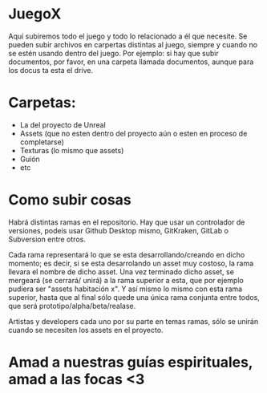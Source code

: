 # JuegoX
Aquí subiremos todo el juego y todo lo relacionado a él que necesite.
Se pueden subir archivos en carpertas distintas al juego, siempre y cuando no se estén usando dentro del juego.
Por ejemplo: si hay que subir documentos, por favor, en una carpeta llamada documentos, aunque para los docus ta esta el drive.

# Carpetas:
- La del proyecto de Unreal
- Assets (que no esten dentro del proyecto aún o esten en proceso de completarse)
- Texturas (lo mismo que assets)
- Guión
- etc

# Como subir cosas
Habrá distintas ramas en el repositorio. Hay que usar un controlador de versiones, podeis usar Github Desktop mismo, GitKraken, GitLab o Subversion entre otros. 

Cada rama representará lo que se esta desarrollando/creando en dicho momento; es decir, si se esta desarrolando un asset muy costoso, la rama llevara el nombre de dicho asset. Una vez terminado dicho asset, se mergeará (se cerrará/ unirá) a la rama superior a esta, que por ejemplo pudiera ser "assets habitación x". Y así mismo lo mismo con esta rama superior, hasta que al final sólo quede una única rama conjunta entre todos, que será prototipo/alpha/beta/realase.

Artistas y developers cada uno por su parte en temas ramas, sólo se unirán cuando se necesiten los assets en el proyecto.

# Amad a nuestras guías espirituales, amad a las focas <3 #
